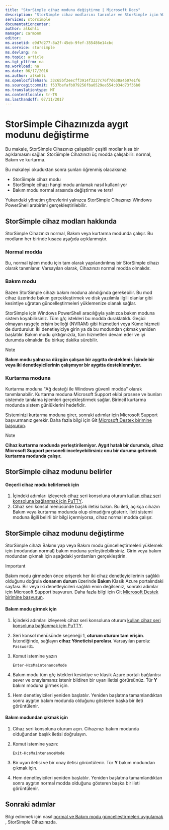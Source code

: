 ```yaml
---
title: "StorSimple cihaz modunu değiştirme | Microsoft Docs"
description: "StorSimple cihaz modlarını tanımlar ve StorSimple için Windows PowerShell aygıt modunu değiştirmek için nasıl kullanılacağını açıklar."
services: storsimple
documentationcenter: 
author: alkohli
manager: carmonm
editor: 
ms.assetid: e9d7d277-8a2f-45eb-9fef-355486e14cbc
ms.service: storsimple
ms.devlang: na
ms.topic: article
ms.tgt_pltfrm: na
ms.workload: na
ms.date: 06/17/2016
ms.author: alkohli
ms.openlocfilehash: 33c65bf2eecff3914f3227c76f7d638a4507e1f6
ms.sourcegitcommit: f537befafb079256fba0529ee554c034d73f36b0
ms.translationtype: MT
ms.contentlocale: tr-TR
ms.lasthandoff: 07/11/2017
---
```

# <a name="change-the-device-mode-on-your-storsimple-device"></a>StorSimple Cihazınızda aygıt modunu değiştirme
Bu makale, StorSimple Cihazınızı çalışabilir çeşitli modlar kısa bir açıklamasını sağlar. StorSimple Cihazınızı üç modda çalışabilir: normal, Bakım ve kurtarma. 

Bu makaleyi okuduktan sonra şunları öğrenmiş olacaksınız:

* StorSimple cihaz modu
* StorSimple cihazı hangi modu anlamak nasıl kullanılıyor
* Bakım modu normal arasında değiştirme ve *tersi*

Yukarıdaki yönetim görevlerini yalnızca StorSimple Cihazınızı Windows PowerShell arabirimi gerçekleştirilebilir.

## <a name="about-storsimple-device-modes"></a>StorSimple cihaz modları hakkında
StorSimple Cihazınızı normal, Bakım veya kurtarma modunda çalışır. Bu modların her birinde kısaca aşağıda açıklanmıştır.

### <a name="normal-mode"></a>Normal modda
Bu, normal işlem modu için tam olarak yapılandırılmış bir StorSimple cihazı olarak tanımlanır. Varsayılan olarak, Cihazınızı normal modda olmalıdır.

### <a name="maintenance-mode"></a>Bakım modu
Bazen StorSimple cihazı bakım moduna alındığında gerekebilir. Bu mod cihaz üzerinde bakım gerçekleştirmek ve disk yazılımla ilgili olanlar gibi kesintiye uğratan güncelleştirmeleri yüklemenize olanak sağlar.

StorSimple için Windows PowerShell aracılığıyla yalnızca bakım moduna sistem koyabilirsiniz. Tüm g/ç istekleri bu modda duraklatıldı. Geçici olmayan rasgele erişim belleği (NVRAM) gibi hizmetleri veya Küme hizmeti de durdurulur. İki denetleyiciye girin ya da bu modundan çıkmak yeniden başlatılır. Bakım modu çıktığınızda, tüm hizmetleri devam eder ve iyi durumda olmalıdır. Bu birkaç dakika sürebilir.

> [!NOTE]
> **Bakım modu yalnızca düzgün çalışan bir aygıtta desteklenir. İçinde bir veya iki denetleyicilerinin çalışmıyor bir aygıtta desteklenmiyor.**
> </br>
> 
> 

### <a name="recovery-mode"></a>Kurtarma moduna
Kurtarma moduna "Ağ desteği ile Windows güvenli modda" olarak tanımlanabilir. Kurtarma moduna Microsoft Support ekibi prosese ve bunları sistemde tanılama işlemleri gerçekleştirmek sağlar. Birincil kurtarma modunda sistem günlüklerini hedefidir.

Sisteminizi kurtarma moduna girer, sonraki adımlar için Microsoft Support başvurmanız gerekir. Daha fazla bilgi için Git [Microsoft Destek birimine başvurun](storsimple-contact-microsoft-support.md).

> [!NOTE]
> **Cihaz kurtarma modunda yerleştirilemiyor. Aygıt hatalı bir durumda, cihaz Microsoft Support personeli inceleyebilirsiniz onu bir duruma getirmek kurtarma modunda çalışır.**
> 
> 

## <a name="determine-storsimple-device-mode"></a>StorSimple cihaz modunu belirler
#### <a name="to-determine-the-current-device-mode"></a>Geçerli cihaz modu belirlemek için
1. İçindeki adımları izleyerek cihaz seri konsoluna oturum [kullan cihaz seri konsoluna bağlanmak için PuTTY](storsimple-deployment-walkthrough.md#use-putty-to-connect-to-the-device-serial-console).
2. Cihaz seri konsol menüsünde başlık iletisi bakın. Bu ileti, açıkça cihazın Bakım veya kurtarma modunda olup olmadığını gösterir. İleti sistemi moduna ilgili belirli bir bilgi içermiyorsa, cihaz normal modda çalışır.

## <a name="change-the-storsimple-device-mode"></a>StorSimple cihaz modunu değiştirme
StorSimple cihazı Bakımı yap veya Bakım modu güncelleştirmeleri yüklemek için (modundan normal) bakım moduna yerleştirebilirsiniz. Girin veya bakım modundan çıkmak için aşağıdaki yordamları gerçekleştirin.

> [!IMPORTANT]
> Bakım modu girmeden önce erişerek her iki cihaz denetleyicilerinin sağlıklı olduğunu doğrula **donanım durum** üzerinde **Bakım** Klasik Azure portalındaki sayfası. Bir veya iki denetleyicileri sağlıklı emin değilseniz, sonraki adımlar için Microsoft Support başvurun. Daha fazla bilgi için Git [Microsoft Destek birimine başvurun](storsimple-contact-microsoft-support.md).
> 
> 

#### <a name="to-enter-maintenance-mode"></a>Bakım modu girmek için
1. İçindeki adımları izleyerek cihaz seri konsoluna oturum [kullan cihaz seri konsoluna bağlanmak için PuTTY](storsimple-deployment-walkthrough.md#use-putty-to-connect-to-the-device-serial-console).
2. Seri konsol menüsünde seçeneği 1, **oturum oturum tam erişim**. İstendiğinde, sağlayın **cihaz Yöneticisi parolası**. Varsayılan parola: `Password1`.
3. Komut istemine yazın 
   
    `Enter-HcsMaintenanceMode`
4. Bakım modu tüm g/ç istekleri kesintiye ve klasik Azure portalı bağlantısı sever ve onaylamanız istenir bildiren bir uyarı iletisi görürsünüz. Tür **Y** bakım moduna girmek için.
5. Hem denetleyicileri yeniden başlatılır. Yeniden başlatma tamamlandıktan sonra aygıtın bakım modunda olduğunu gösteren başka bir ileti görüntülenir.

#### <a name="to-exit-maintenance-mode"></a>Bakım modundan çıkmak için
1. Cihaz seri konsoluna oturum açın. Cihazınızı bakım modunda olduğundan başlık iletisi doğrulayın.
2. Komut istemine yazın:
   
    `Exit-HcsMaintenanceMode`
3. Bir uyarı iletisi ve bir onay iletisi görüntülenir. Tür **Y** bakım modundan çıkmak için.
4. Hem denetleyicileri yeniden başlatılır. Yeniden başlatma tamamlandıktan sonra aygıtın normal modda olduğunu gösteren başka bir ileti görüntülenir.

## <a name="next-steps"></a>Sonraki adımlar
Bilgi edinmek için nasıl [normal ve Bakım modu güncelleştirmeleri uygulamak](storsimple-update-device.md) , StorSimple Cihazınızda.

